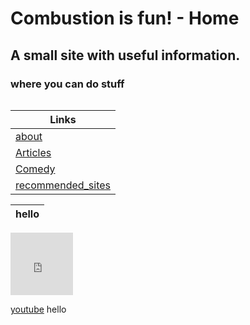 # Combustion is fun! - Home

## A small site with useful information.
### where you can do stuff


![]()


| Links |
|--|
| [about](about.md) |
| [Articles](InterestingBytes/InterestingBytes.md) |
| [Comedy](comedy/comedy.md) |
| [recommended_sites](InterestingBytes/articles/recommended_sites.md) |

|                                hello                          |
|--|
<iframe width="100" height="100" src="https://www.youtube.com/embed/Q6kJaMf3Lgo?si=Lyd2bbwIxFeTeLm_" title="YouTube video player" frameborder="0" allow="accelerometer; autoplay; clipboard-write; encrypted-media; gyroscope; picture-in-picture; web-share" allowfullscreen></iframe>

[youtube](https://www.youtube.com/@pbsspacetime ':include')
hello
